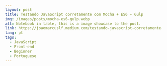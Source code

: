 ```yaml
---
layout: post
title: Testando JavaScript corretamente com Mocha + ES6 + Gulp
img: /images/posts/mocha-es6-gulp.webp
alt: Notebook in table, this is a image showcase to the post.
link: https://joaomarcuslf.medium.com/testando-javascript-corretamente-com-mocha-es6-gulp-a29e9e4f25c1
lang: pt
tags:
  - JavaScript
  - Front-end
  - Beginner
  - Portuguese
---
```

